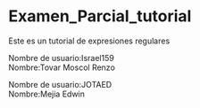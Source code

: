 # Examen_Parcial_tutorial
Este es un tutorial de expresiones regulares

Nombre de usuario:Israel159         
Nombre:Tovar Moscol Renzo

Nombre de usuario:JOTAED  
Nombre:Mejia Edwin
